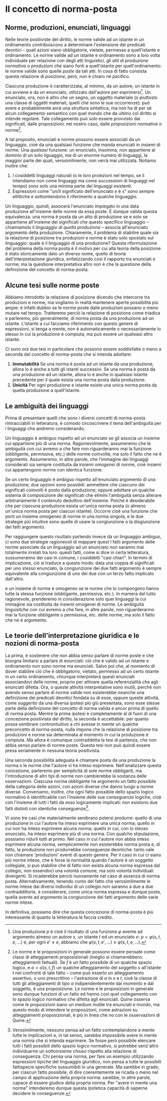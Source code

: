 # Il concetto di norma-posta

## Norme, produzioni, enunciati, linguaggi

Nelle teorie positiviste del diritto, le norme valide ad un istante in un ordinamento contribuiscono a determinare l'estensione dei predicati deontici - 
quali azioni siano obbligatorie, vietate, permesse a quell'istante e ordinamento. Le norme valide ad un istante e ordinamento sono a loro volta individuate
per relazione con degli atti linguistici, gli *atti di produzione normativa* o *produzioni* che siano fonti a quell'istante per quell'ordinamento:
le norme valide sono quelle *poste* da tali atti. In cosa di fatto consista questa relazione di *posizione*, però, non è chiaro né pacifico.

Ciascuna produzione è caratterizzata, al minimo, da un autore, un istante in cui avviene e da un enunciato, utilizzato dall'autore per esprimersi[^1].
Un enunciato, ora, non è altro che un segno, un oggetto materiale (o piuttosto una classe di oggetti materiali, quelli che sono le sue occorrenze):
può avere e probabilmente avrà una struttura sintattica, ma non ha di per sé alcun collegamento semantico con quel mondo che da ultimo col diritto si intende regolare.
Tale collegamento può solo essere provvisto dai significati, dalle proposizioni: nel nostro caso, dalle proposizioni normative o norme[^2].

[^1]: Una produzione $p$ è cioè il risultato di una funzione $φ$ avente ad argomento almeno un autore $s$, un istante $t$ ed un enunciato $e$: $p=φ(s,t,e,...)$ e,
per ogni $e'≠e$, abbiamo che $φ(s,t,e',...)≠φ(s,t,e,...)$.

[^2]: Le norme e le proposizioni in generale possono essere pensate come classi di atteggiamenti proposizionali (meglio si chiamerebbero: atteggiamenti fattuali).
Se $f$ è un fatto possibile di un qualche spazio logico, e $a=α(s,t,f)$ un qualche atteggiamento del soggetto $s$ all'istante $t$ nei confronti di tale fatto –
come può esserlo un atteggiamento assertivo, o uno prescrittivo – l'astrazione di $a$ in $s$ e $t$, cioè la classe di tutti gli atteggiamenti di tipo $α$
indipendentemente dal momento e dal soggetto, è una proposizione. Le norme e le proposizioni in generale sono dunque funzioni di un fatto ed hanno così
quel collegamento con lo spazio logico normativo che difetta agli enunciati. Quine osserva come le proposizioni siano un medium inutile tra enunciati e mondo,
ma questo modo di intendere le proposizioni, come astrazioni su atteggiamenti proposizionali, è più in linea che no con le osservazioni di Quine.

A tal proposito, enunciati e norme possono essere associati da un linguaggio, cioè da una qualsiasi funzione che manda enunciati in insiemi di norme.
Una *qualsasi* funzione: un enunciato, insomma, non appartiene al dominio di un solo liguaggio, ma di un enorme numero di linguaggi,
la maggior parte dei quali, verosimilmente, non verrà mai utilizzata. Notiamo inoltre che:
1. I cosiddetti linguaggi naturali (o le loro proiezioni nel tempo, se li intendiamo non come linguaggi ma come successioni di linguaggi nel tempo)
   sono solo una minima parte dei linguaggi esistenti.
3. Espressioni come "un/il significato dell'enunciato $e$ è $s$" sono sempre ellittiche e sottointendono il riferimento a qualche linguaggio.

Un linguaggio, quindi, assocerà l'enunciato impiegato in una data produzione all'insieme delle norme da essa poste.
È dunque valida questa equivalenza: una norma è posta da un atto di produzione se e solo se appartiene all'insieme dei significati che questo specifico linguaggio
– chiamiamolo il *linguaggio di quella produzione* – associa all'enunciato argomento della produzione. Chiaramente, il problema di stabilire
quale sia la relazione di posizione tra produzioni e norme è stato solo spostato sul linguaggio: quale è il linguaggio di una produzione?
Questa riformulazione del problema della norma posta è il motivo per cui alla teoria della posizione è stato storicamente dato un diverso nome,
quello di teoria dell'interpretazione giuridica, enfatizzando così il rapporto tra enunciati e norme; ma la questione interpretativa
altro non è che la questione della definizione del concetto di norma-posta.

## Alcune tesi sulle norme poste

Abbiamo introdotto la relazione di posizione dicendo che intercorre tra produzioni e norme, ma vogliamo in realtà mantenere aperte possibilità più ampie:
è infatti dubbio se le norme poste dalle produzioni possano o meno mutare nel tempo. Tratteremo perciò la relazione di posizione come triadica e parleremo,
più generalmente, di norma posta da una produzione ad un istante. L'istante a cui facciamo riferimento con questo genere di espressioni, si tenga a mente,
non è automaticamente o necessariamente lo stesso in cui la produzione è compiuta, ma può essere un qualsiasi altro istante.

Ci sono ora due tesi in particolare che possono essere soddisfatte o meno a seconda del concetto di norma-posta che si intenda adottare:

1. **Immutabilità** Se una norma è posta ad un istante da una produzione, allora lo è anche a tutti gli istanti successivi. Se una norma è posta da una produzione
ad un istante, allora lo è anche in qualsiasi istante precedente per il quale esista una norma posta dalla produzione.
2. **Unicità** Per ogni produzione e istante esiste una unica norma posta da quella produzione a quell'istante.

## Le ambiguità dei linguaggi

Prima di presentare quelli che sono i diversi concetti di norma-posta rintracciabili in letteratura, è comodo circoscrivere il tema dell'ambiguità per i linguaggi
che andremo considerando.

Un linguaggio è ambiguo rispetto ad un enunciato se gli associa un insieme cui appartiene più di una norma. Ragionevolmente,
assumeremo che le ambiguità con cui avremo a che fare non riguarderanno mai la funzione (obbligante, permissiva, etc.) delle norme coinvolte, ma solo il fatto
che ne è argomento. Assumeremo, in altre parole, che l'immagine dei linguaggi considerati sia sempre costituita da insiemi *omogenei* di norme, cioè insiemi
cui appartengono norme con identica funzione.

Se un certo linguaggio è ambiguo rispetto all'enunciato argomento di una produzione, due opzioni sono possibili: ammettere che ciascuno dei significati coinvolti è posto dalla produzione;
oppure adottare un qualche sistema di composizione dei significati che elimini l'ambiguità senza alterare arbitrariamente il contenuto deduttivo dell'insieme.
Poiché è desiderabile che per ciascuna produzione esista un'unica norma posta (o almeno un'unica norma posta per ciascun istante). Occorre cioè
una funzione che porti un insieme omogeneo di norme in una norma singola, e le due strategie più intuitive sono quelle di usare la congiunzione o la
disgiunzione dei fatti argomento. 


Per raggiungere questo risultato partendo invece da un linguaggio ambiguo, ci sono due strategie ragionevoli di mappare quest
I fatti argomento delle norme associate da un linguaggio ad un enunciato non saranno mai totalmente irrelati tra loro: questi fatti,
come si dice in certa letteratura, sussumeranno dei casi in comune, i cosiddetti "casi chiari". In termini di implicazione, ciò si traduce a questo modo:
data una coppia di significati per uno stesso enunciato, la congiunzione dei due fatti argomento è sempre equivalente alla congiunzione di uno dei due con un
terzo fatto implicato dall'altro.

 e un insieme di norme è omogeneo se le norme che lo
compongono hanno tutte la stessa funzione (obbligante, permissiva, etc.). In maniera del tutto ragionevole, prenderemo in considerazione solo quei linguaggi
la cui immagine sia costituita da insiemi omogenei di norme. Le ambiguità linguisitche con cui avremo a che fare, in altre parole,
non riguarderanno mai la funzione obbligante o permissiva, etc. delle norme, ma solo il fatto che ne è argomento.

## Le teorie dell'interpretazione giuridica e le nozioni di norma-posta

La prima, è sostenere che non abbia senso parlare di norme poste e che bisogna limitarsi a parlare di enunciati: ciò che è valido ad un istante e ordinamento non sono norme ma enunciati.
Salvo poi che, al momento di dover stabilire ciò che è obbligatorio, vietato, permesso ad un certo istante in un certo ordinamento, chiunque interpreterà questi enunciati associandovi
delle norme, proprio per attivare quella referenzialità che agli enunciati difetta. Ora, o queste attività interpretative sono inutili, perché non avendo senso parlare di norme valide
non esisterebbe neanche una definizione dei predicati deontici fondata su di esse, oppure queste attività, come suggerito da una diversa ipotesi più giù presentata,
sono esse stesse parte della definizione del concetto di norma valida e ancor prima di quello di norma posta. Mentre la prima ipotesi è completamente al di fuori di una concezione
poistivista del diritto, la seconda è accettabile: per quanto possa sembrare controintuitivo a chi avesse in mente un qualche preconcetto di norma-posta,
nulla impone che la relazione di posizione tra produzioni e norme sia determinata al momento in cui la produzione è compiuta. Ma allora è comunque contraddetta la tesi di partenza,
che non abbia senso parlare di norme poste. Questa tesi non può quindi essere presa seriamente in nessuna teoria positivista.

Una seconda possibilità adeguata è chiamare posta da una produzione la norma o le norme che l'autore vi ha inteso esprimere. Nell'analizzare questa concezione,
parleremo per semplicità di sole norme obbliganti, ma l'introduzione di altri tipi di norme non cambierebbe la sostanza delle osservazioni.
Ciascuna norma obbligante ha argomento un fatto possibile  della categoria delle azioni, con azioni diverse che
danno luogo a norme diverse. Conveniamo, inoltre, che ogni fatto possibile dello spazio logico normativo è identificabile
con l'insieme delle sue conseguenze logiche, cioè con l'insieme di tutti i fatti da esso logicamente implicati: non esistono due fatti distinti con identiche conseguenze[^3].

[^3]: Verosimilmente, nessuno pensa ad un fatto contemplandone a mente tutte le implicazioni e, in tal senso, sarebbe impossibile avere in mente una norma che si intenda esprimere.
Se fosse però possibile elencare tutti i fatti possibili dello spazio logico normativo, si potrebbe senz'altro individuarne un sottoinsieme chiuso rispetto alla relazione di conseguenza.
Chi pensa una norma, per fare un esempio utilizzando espressioni tipiche del linguaggio giuridico, non pensa a tutte le possibili fattispecie specifiche sussumibili
in una generale. Ma sarebbe in grado, per ciascun fatto possibile, di dire coerentemente se ricada o meno nel campo di applicazione della propria norma:
sarebbe, in altre parole, capace di essere giudice della propria norma. Per "avere in mente una norma" intenderemo dunque questa ipotetica capacità di saperne
decidere le conseguenze.

Vi sono tre casi che materialmente sembrano potersi produrre: quello di una produzione in cui l'autore ha inteso esprimere una unica norma;
quello in cui non ha inteso esprimere alcuna norma; quello in cui, con lo stesso enunciato, ha inteso esprimere più di una norma. Con qualche
stipulazione, possiamo ridurli tutti al primo. Nel caso in cui l'autore non abbia inteso esprimere alcuna norma, semplicemente non esisterebbe norma posta e, di fatto, la produzione
non produrrebbe conseguenze deontiche: tanto vale non chiamare 'produzioni' eventi di questo genere. Per il caso in cui ci siano più norme intese, che è forse la normalità quando
l'autore è un soggetto collegiale, si può stabilire che di fatto non esista alcuna norma espressa dal collegio, non essendoci una volontà comune,
ma solo volontà individuali divergenti. Si ricaderebbe perciò nuovamente nel caso di assenza di norma posta. Alternativamente, tenendo conto del fatto che verosimilmente
le norme intese dai diversi individui di un collegio non saranno a due a due contraddittorie, è considerare, come unica norma espressa e dunque posta, quella avente ad argomento
la congiunzione dei fatti argomento delle varie norme intese.

In definitiva, possiamo dire che questa concezione di norma-posta è più interessante di quanto la letteratura le faccia credito.


